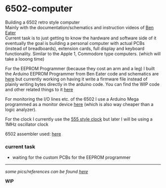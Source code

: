 # 6502-computer  
  
Building a 6502 retro style computer    
Mainly with the documentation/schematics and instruction videos of [Ben Eater](https://www.youtube.com/@BenEater)    
Current task is to just getting to know the hardware and software side of it eventually the goal is building a personal computer with actual PCBs (instead of breadboards), extension cards, full display and keyboard functionality. Similar to the Apple 1, Commodore type computers. (which will take a looong time)      

For the EEPROM Programmer (because they cost an arm and a leg) I built the Arduino EEPROM Programmer from Ben Eater code and schematics are [here](https://github.com/beneater/eeprom-programmer) but currently working on having it write a firmware file instead of plainly writing bytes directly in the arduino code. You can find the WIP code and other related things to it [here](eeprom-programmer/) 
    
For monitoring the I/O lines etc. of the 6502 I use a Arduino Mega programmed as a monitor device [here](6502-monitor/) (which is also way cheaper than a logic analyzer).    

For the clock I currently use the [555 style clock](https://eater.net/schematics/clock.png) but later I will be using a 1MHz oscillator clock     

6502 assembler used: [here](http://www.compilers.de/vasm.html)
### current task
- waiting for the custom PCBs for the EEPROM programmer

---
_some pics/references can be found [here](docs/misc/)_  


**WIP**   
